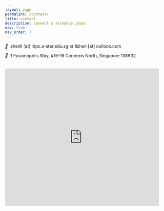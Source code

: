 ```yaml
---
layout: page
permalink: /contact/
title: contact
description: connect & exchange ideas
nav: true
nav_order: 7
---
```



<i style="font-size:14px" class="fa">&#xf0e0;</i>&nbsp; zhenll [at] ihpc.a-star.edu.sg or llzhen [at] outlook.com<br>

<i style="font-size:14px" class="fa">&#xf041;</i>&nbsp; 1 Fusionopolis Way, #16-16 Connexis North, Singapore 138632

<div><iframe src="https://www.onemap.sg/amm/amm.html?mapStyle=Default&amp;zoomLevel=15&amp;marker=latLng:1.29936328832975,103.78768764337099!iwt:null!colour:red&amp;popupWidth=200" height="450" width="100%" scrolling="no" frameborder="0" allowfullscreen="allowfullscreen" style="margin-top:20px;"></div>

